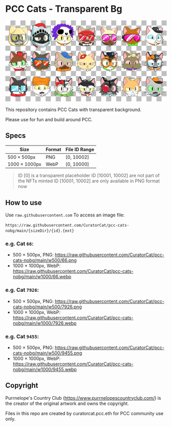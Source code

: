 # PCC Cats - Transparent Bg

![banner](./.repo/banner.png)

This repository contains PCC Cats with transparent background.

Please use for fun and build around PCC.

## Specs

| Size          | Format | File ID Range |
| ------------- | ------ | ------------- |
| 500 × 500px   | PNG    | [0, 10002]    |
| 1000 × 1000px | WebP   | [0, 10000]    |

> ID [0] is a transparent placeholder
> ID [10001, 10002] are not part of the NFTs minted
> ID [10001, 10002] are only available in PNG format now

## How to use

Use `raw.githubusercontent.com` To access an image file:

`https://raw.githubusercontent.com/CuratorCat/pcc-cats-nobg/main/{sizeDir}/{id}.{ext}`

### e.g. Cat `66`:

- 500 × 500px, PNG: https://raw.githubusercontent.com/CuratorCat/pcc-cats-nobg/main/w500/66.png
- 1000 × 1000px, WebP: https://raw.githubusercontent.com/CuratorCat/pcc-cats-nobg/main/w1000/66.webp

### e.g. Cat `7926`:

- 500 × 500px, PNG: https://raw.githubusercontent.com/CuratorCat/pcc-cats-nobg/main/w500/7926.png
- 1000 × 1000px, WebP: https://raw.githubusercontent.com/CuratorCat/pcc-cats-nobg/main/w1000/7926.webp

### e.g. Cat `9455`:

- 500 × 500px, PNG: https://raw.githubusercontent.com/CuratorCat/pcc-cats-nobg/main/w500/9455.png
- 1000 × 1000px, WebP: https://raw.githubusercontent.com/CuratorCat/pcc-cats-nobg/main/w1000/9455.webp

## Copyright

Purrnelope's Country Club (https://www.purrnelopescountryclub.com/) is the creator of the original artwork and owns the copyright.

Files in this repo are created by curatorcat.pcc.eth for PCC community use only.
